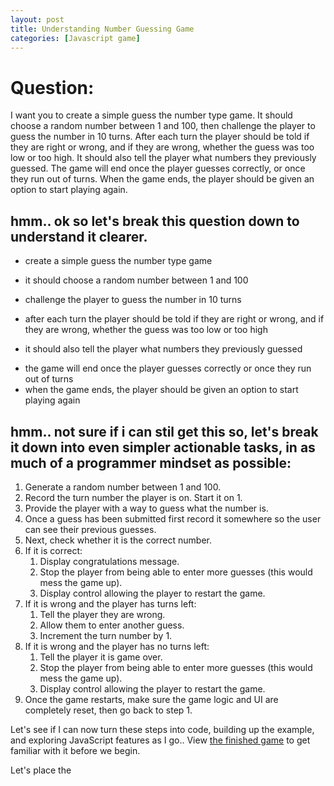 ```yaml
---
layout: post
title: Understanding Number Guessing Game
categories: [Javascript game]
---
```

# Question:

I want you to create a simple guess the number type game. It should choose a random number between 1 and 100, then challenge the player to guess the number in 10 turns. After each turn the player should be told if they are right or wrong, and if they are wrong, whether the guess was too low or too high. It should also tell the player what numbers they previously guessed. The game will end once the player guesses correctly, or once they run out of turns. When the game ends, the player should be given an option to start playing again.

## hmm.. ok so let's break this question down to understand it clearer.
- create a simple guess the number type game
- it should choose a random number between 1 and 100
- challenge the player to guess the number in 10 turns

- after each turn the player should be told if they are right or wrong, and if they are wrong, whether the guess was too low or too high
 + it should also tell the player what numbers they previously guessed
 
- the game will end once the player guesses correctly or once they run out of turns
- when the game ends, the player should be given an option to start playing again

## hmm.. not sure if i can stil get this so, let's break it down into even simpler actionable tasks, in as much of a programmer mindset as possible:

1. Generate a random number between 1 and 100.
2. Record the turn number the player is on. Start it on 1.
3. Provide the player with a way to guess what the number is.
4. Once a guess has been submitted first record it somewhere so the user can see their previous guesses.
5. Next, check whether it is the correct number.
6. If it is correct:
	1. Display congratulations message.
	2. Stop the player from being able to enter more guesses (this would mess the game up).
	3. Display control allowing the player to restart the game.
7. If it is wrong and the player has turns left:
	1. Tell the player they are wrong.
	2. Allow them to enter another guess.
	3. Increment the turn number by 1.
8. If it is wrong and the player has no turns left:
	1. Tell the player it is game over.
	2. Stop the player from being able to enter more guesses (this would mess the game up).
	3. Display control allowing the player to restart the game.
9. Once the game restarts, make sure the game logic and UI are completely reset, then go back to step 1.

Let's see if I can now turn these steps into code, building up the example, and exploring JavaScript features as I go..
View [the finished game](https://codepen.io/reizariva-hale/full/dVapVQ/) to get familiar with it before we begin.

Let's place the <script> element at the bottom of the HTML:
    
	<script>
  	// Your JavaScript goes here
	</script>

Continue to [part 2](https://reizariva-hale.github.io/understanding-number-guessing-game-part2/) where we also talk about Variables.
